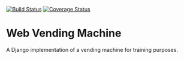 [![Build Status](https://travis-ci.org/m3brown/web_vending_machine.svg?branch=master)](https://travis-ci.org/m3brown/web_vending_machine/)
[![Coverage Status](https://coveralls.io/repos/github/m3brown/web_vending_machine/badge.svg?branch=master)](https://coveralls.io/github/m3brown/web_vending_machine?branch=master)


# Web Vending Machine

A Django implementation of a vending machine for training purposes.

